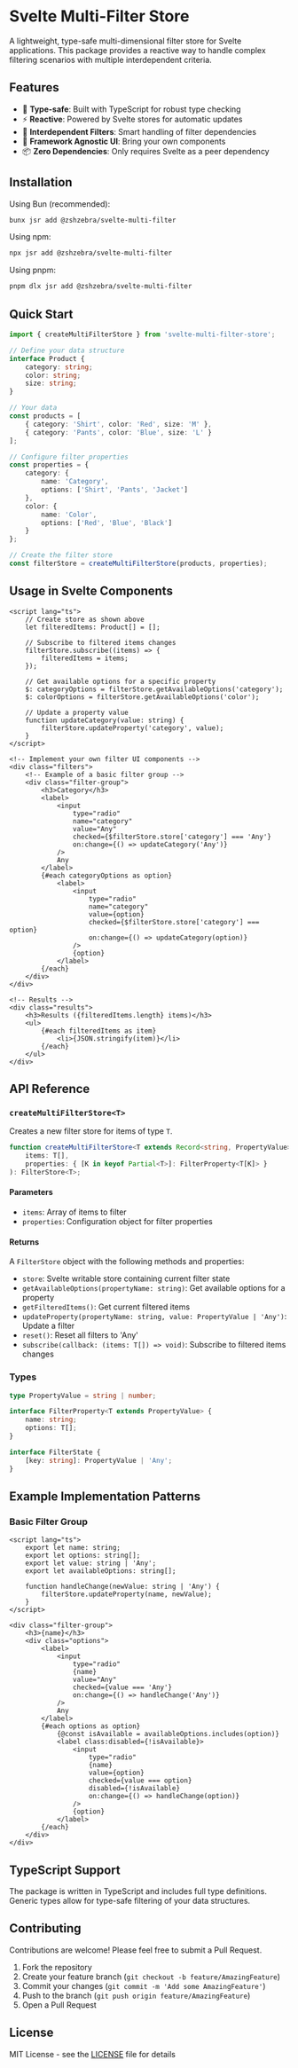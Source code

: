 # Svelte Multi-Filter Store

A lightweight, type-safe multi-dimensional filter store for Svelte applications. This package provides a reactive way to handle complex filtering scenarios with multiple interdependent criteria.

## Features

- 🎯 **Type-safe**: Built with TypeScript for robust type checking
- ⚡ **Reactive**: Powered by Svelte stores for automatic updates
- 🔄 **Interdependent Filters**: Smart handling of filter dependencies
- 🎨 **Framework Agnostic UI**: Bring your own components
- 📦 **Zero Dependencies**: Only requires Svelte as a peer dependency

## Installation

Using Bun (recommended):

```bash
bunx jsr add @zshzebra/svelte-multi-filter
```

Using npm:

```bash
npx jsr add @zshzebra/svelte-multi-filter
```

Using pnpm:

```bash
pnpm dlx jsr add @zshzebra/svelte-multi-filter
```

## Quick Start

```typescript
import { createMultiFilterStore } from 'svelte-multi-filter-store';

// Define your data structure
interface Product {
	category: string;
	color: string;
	size: string;
}

// Your data
const products = [
	{ category: 'Shirt', color: 'Red', size: 'M' },
	{ category: 'Pants', color: 'Blue', size: 'L' }
];

// Configure filter properties
const properties = {
	category: {
		name: 'Category',
		options: ['Shirt', 'Pants', 'Jacket']
	},
	color: {
		name: 'Color',
		options: ['Red', 'Blue', 'Black']
	}
};

// Create the filter store
const filterStore = createMultiFilterStore(products, properties);
```

## Usage in Svelte Components

```svelte
<script lang="ts">
	// Create store as shown above
	let filteredItems: Product[] = [];

	// Subscribe to filtered items changes
	filterStore.subscribe((items) => {
		filteredItems = items;
	});

	// Get available options for a specific property
	$: categoryOptions = filterStore.getAvailableOptions('category');
	$: colorOptions = filterStore.getAvailableOptions('color');

	// Update a property value
	function updateCategory(value: string) {
		filterStore.updateProperty('category', value);
	}
</script>

<!-- Implement your own filter UI components -->
<div class="filters">
	<!-- Example of a basic filter group -->
	<div class="filter-group">
		<h3>Category</h3>
		<label>
			<input
				type="radio"
				name="category"
				value="Any"
				checked={$filterStore.store['category'] === 'Any'}
				on:change={() => updateCategory('Any')}
			/>
			Any
		</label>
		{#each categoryOptions as option}
			<label>
				<input
					type="radio"
					name="category"
					value={option}
					checked={$filterStore.store['category'] === option}
					on:change={() => updateCategory(option)}
				/>
				{option}
			</label>
		{/each}
	</div>
</div>

<!-- Results -->
<div class="results">
	<h3>Results ({filteredItems.length} items)</h3>
	<ul>
		{#each filteredItems as item}
			<li>{JSON.stringify(item)}</li>
		{/each}
	</ul>
</div>
```

## API Reference

### `createMultiFilterStore<T>`

Creates a new filter store for items of type `T`.

```typescript
function createMultiFilterStore<T extends Record<string, PropertyValue>>(
	items: T[],
	properties: { [K in keyof Partial<T>]: FilterProperty<T[K]> }
): FilterStore<T>;
```

#### Parameters

- `items`: Array of items to filter
- `properties`: Configuration object for filter properties

#### Returns

A `FilterStore` object with the following methods and properties:

- `store`: Svelte writable store containing current filter state
- `getAvailableOptions(propertyName: string)`: Get available options for a property
- `getFilteredItems()`: Get current filtered items
- `updateProperty(propertyName: string, value: PropertyValue | 'Any')`: Update a filter
- `reset()`: Reset all filters to 'Any'
- `subscribe(callback: (items: T[]) => void)`: Subscribe to filtered items changes

### Types

```typescript
type PropertyValue = string | number;

interface FilterProperty<T extends PropertyValue> {
	name: string;
	options: T[];
}

interface FilterState {
	[key: string]: PropertyValue | 'Any';
}
```

## Example Implementation Patterns

### Basic Filter Group

```svelte
<script lang="ts">
	export let name: string;
	export let options: string[];
	export let value: string | 'Any';
	export let availableOptions: string[];

	function handleChange(newValue: string | 'Any') {
		filterStore.updateProperty(name, newValue);
	}
</script>

<div class="filter-group">
	<h3>{name}</h3>
	<div class="options">
		<label>
			<input
				type="radio"
				{name}
				value="Any"
				checked={value === 'Any'}
				on:change={() => handleChange('Any')}
			/>
			Any
		</label>
		{#each options as option}
			{@const isAvailable = availableOptions.includes(option)}
			<label class:disabled={!isAvailable}>
				<input
					type="radio"
					{name}
					value={option}
					checked={value === option}
					disabled={!isAvailable}
					on:change={() => handleChange(option)}
				/>
				{option}
			</label>
		{/each}
	</div>
</div>
```

## TypeScript Support

The package is written in TypeScript and includes full type definitions. Generic types allow for type-safe filtering of your data structures.

## Contributing

Contributions are welcome! Please feel free to submit a Pull Request.

1. Fork the repository
2. Create your feature branch (`git checkout -b feature/AmazingFeature`)
3. Commit your changes (`git commit -m 'Add some AmazingFeature'`)
4. Push to the branch (`git push origin feature/AmazingFeature`)
5. Open a Pull Request

## License

MIT License - see the [LICENSE](LICENSE) file for details
